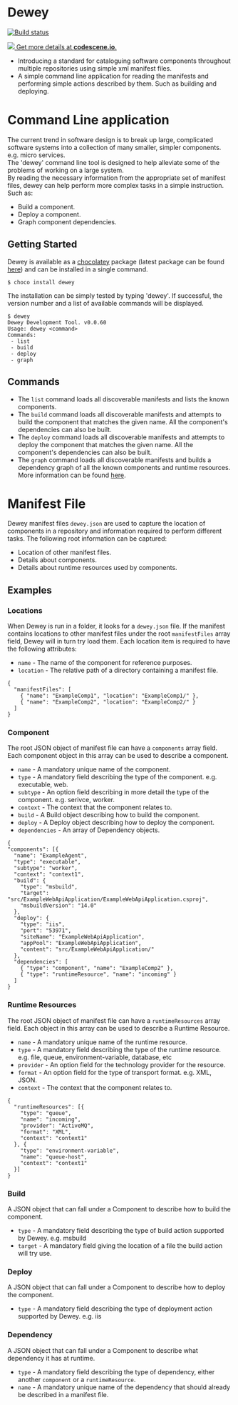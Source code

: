 Dewey
===

[![Build status](https://ci.appveyor.com/api/projects/status/ac9jreo07s3eb405?svg=true)](https://ci.appveyor.com/project/pburls/dewey)

[![](https://codescene.io/projects/204/status.svg) Get more details at **codescene.io**.](https://codescene.io/projects/204/jobs/latest-successful/results)

- Introducing a standard for cataloguing software components throughout multiple repositories using simple xml manifest files.
- A simple command line application for reading the manifests and performing simple actions described by them. Such as building and deploying.

# Command Line application
The current trend in software design is to break up large, complicated software systems into a collection of many smaller, simpler components. e.g. micro services.  
The 'dewey' command line tool is designed to help alleviate some of the problems of working on a large system.  
By reading the necessary information from the appropriate set of manifest files, dewey can help perform more complex tasks in a simple instruction. Such as:
- Build a component.
- Deploy a component.
- Graph component dependencies.

## Getting Started
Dewey is available as a [chocolatey](https://chocolatey.org/) package (latest package can be found [here](https://chocolatey.org/packages/dewey/)) and can be installed in a single command.
```
$ choco install dewey
```
The installation can be simply tested by typing 'dewey'. If successful, the version number and a list of available commands will be displayed.
```
$ dewey
Dewey Development Tool. v0.0.60
Usage: dewey <command>
Commands:
 - list
 - build
 - deploy
 - graph
```

## Commands
- The `list` command loads all discoverable manifests and lists the known components.
- The `build` command loads all discoverable manifests and attempts to build the component that matches the given name. All the component's dependencies can also be built.
- The `deploy` command loads all discoverable manifests and attempts to deploy the component that matches the given name. All the component's dependencies can also be built.
- The `graph` command loads all discoverable manifests and builds a dependency graph of all the known components and runtime resources. More information can be found [here](Dewey.Graph).

# Manifest File
Dewey manifest files `dewey.json` are used to capture the location of components in a repository and information required to perform different tasks.
The following root information can be captured:
- Location of other manifest files.
- Details about components.
- Details about runtime resources used by components.

## Examples
### Locations
When Dewey is run in a folder, it looks for a `dewey.json` file.
If the manifest contains locations to other manifest files under the root `manifestFiles` array field, Dewey will in turn try load them.
Each location item is required to have the following attributes:
* `name` - The name of the component for reference purposes.
* `location` - The relative path of a directory containing a manifest file.
```
{
  "manifestFiles": [
    { "name": "ExampleComp1", "location": "ExampleComp1/" },
    { "name": "ExampleComp2", "location": "ExampleComp2/" }
  ]
}
```
### Component
The root JSON object of manifest file can have a `components` array field.
Each component object in this array can be used to describe a component.
* `name` - A mandatory unique name of the component.
* `type` - A mandatory field describing the type of the component. e.g. executable, web.
* `subtype` - An option field describing in more detail the type of the component. e.g. serivce, worker.
* `context` - The context that the component relates to.
* `build` - A Build object describing how to build the component.
* `deploy` - A Deploy object describing how to deploy the component.
* `dependencies` - An array of Dependency objects.
```
{
"components": [{
  "name": "ExampleAgent",
  "type": "executable",
  "subtype": "worker",
  "context": "context1",
  "build": {
    "type": "msbuild",
    "target": "src/ExampleWebApiApplication/ExampleWebApiApplication.csproj",
    "msbuildVersion": "14.0"
  },
  "deploy": {
    "type": "iis",
    "port": "53971",
    "siteName": "ExampleWebApiApplication",
    "appPool": "ExampleWebApiApplication",
    "content": "src/ExampleWebApiApplication/"
  },
  "dependencies": [
    { "type": "component", "name": "ExampleComp2" },
    { "type": "runtimeResource", "name": "incoming" }
  ]
}
```  
### Runtime Resources
The root JSON object of manifest file can have a `runtimeResources` array field.
Each object in this array can be used to describe a Runtime Resource.
* `name` - A mandatory unique name of the runtime resource.
* `type` - A mandatory field describing the type of the runtime resource. e.g. file, queue, environment-variable, database, etc
* `provider` - An option field for the technology provider for the resource.
* `format` - An option field for the type of transport format. e.g. XML, JSON.
* `context` - The context that the component relates to.
```
{
  "runtimeResources": [{
    "type": "queue",
    "name": "incoming",
    "provider": "ActiveMQ",
    "format": "XML",
    "context": "context1"
  }, {
    "type": "environment-variable",
    "name": "queue-host",
    "context": "context1"
  }]
}
```
### Build
A JSON object that can fall under a Component to describe how to build the component.
* `type` - A mandatory field describing the type of build action supported by Dewey. e.g. msbuild
* `target` - A mandatory field giving the location of a file the build action will try use.
### Deploy
A JSON object that can fall under a Component to describe how to deploy the component.
* `type` - A mandatory field describing the type of deployment action supported by Dewey. e.g. iis
### Dependency
A JSON object that can fall under a Component to describe what dependency it has at runtime.
* `type` - A mandatory field describing the type of dependency, either another `component` or a `runtimeResource`.
* `name` - A mandatory unique name of the dependency that should already be described in a manifest file.
